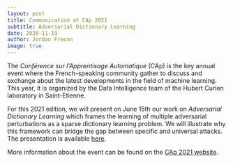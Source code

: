 ```yaml
---
layout: post
title: Communication at CAp 2021
subtitle: Adversarial Dictionary Learning
date: 2020-11-19
author: Jordan Frecon
image: true
---
```



The *Conférence sur l'Apprentisage Automatique* (CAp) is the key annual event where the French-speaking community gather to discuss and exchange about the latest developments in the field of machine learning. This year, it is organized by the Data Intelligence team of the Hubert Curien laboratory in Saint-Etienne.


For this 2021 edition, we will present on June 15th our work on *Adversarial Dictionary Learning* which frames the learning of multiple adversarial perturbations as a sparse dictionary learning problem. We will illustrate why this framework can bridge the gap between specific and universal attacks. The presentation is available [here](https://chaire-raimo.github.io/2021_CAP.pdf).


More information about the event can be found on the <a href="https://cap2021.sciencesconf.org/">CAp 2021 website</a>.


